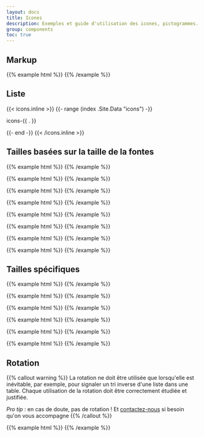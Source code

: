 ```yaml
---
layout: docs
title: Icones
description: Exemples et guide d'utilisation des icones, pictogrammes.
group: components
toc: true
---
```


## Markup
{{% example html %}}
<i class="icons-checked icons-size-30px" aria-hidden="true"></i>
{{% /example %}}

## Liste

<div class="row mt-4">
{{< icons.inline >}}
{{- range (index .Site.Data "icons") -}}
  <div class="col-6 col-sm-4 col-md-3 col-lg-2 mb-3">
    <div class="text-center mb-2">
      <i class="icons-{{ . }} icons-size-50px" aria-hidden="true"></i>
    </div>
    <p class="text-center">icons-{{ . }}</p>
  </div>
{{- end -}}
{{< /icons.inline >}}
</div>

## Tailles basées sur la taille de la fontes

{{% example html %}}
<i class="icons-checked icons-size-x5" aria-hidden="true"></i>
{{% /example %}}

{{% example html %}}
<i class="icons-checked icons-size-x75" aria-hidden="true"></i>
{{% /example %}}

{{% example html %}}
<i class="icons-checked icons-size-1x" aria-hidden="true"></i>
{{% /example %}}

{{% example html %}}
<i class="icons-checked icons-size-1x25" aria-hidden="true"></i>
{{% /example %}}

{{% example html %}}
<i class="icons-checked icons-size-1x5" aria-hidden="true"></i>
{{% /example %}}

{{% example html %}}
<i class="icons-checked icons-size-1x75" aria-hidden="true"></i>
{{% /example %}}

{{% example html %}}
<i class="icons-checked icons-size-2x" aria-hidden="true"></i>
{{% /example %}}

{{% example html %}}
<i class="icons-checked icons-size-3x" aria-hidden="true"></i>
{{% /example %}}

## Tailles spécifiques

{{% example html %}}
<i class="icons-checked icons-size-30px" aria-hidden="true"></i>
{{% /example %}}

{{% example html %}}
<i class="icons-checked icons-size-50px" aria-hidden="true"></i>
{{% /example %}}

{{% example html %}}
<i class="icons-checked icons-size-66px" aria-hidden="true"></i>
{{% /example %}}

{{% example html %}}
<i class="icons-checked icons-size-90px" aria-hidden="true"></i>
{{% /example %}}

{{% example html %}}
<i class="icons-checked icons-size-96px" aria-hidden="true"></i>
{{% /example %}}

{{% example html %}}
<i class="icons-checked icons-size-140px" aria-hidden="true"></i>
{{% /example %}}

## Rotation

{{% callout warning %}}
La rotation ne doit être utilisée que lorsqu'elle est inévitable, par exemple, pour signaler un tri inverse d'une liste dans une table. Chaque utilisation de la rotation doit être correctement étudiée et justifiée.

_Pro tip_ : en cas de doute, pas de rotation ! Et [contactez-nous](mailto:design.fab@sncf.fr) si besoin qu'on vous accompagne
{{% /callout %}}

{{% example html %}}
<i class="icons-sort" aria-hidden="true"></i>
<i class="icons-sort icons-rotate-180" aria-hidden="true"></i>
{{% /example %}}

